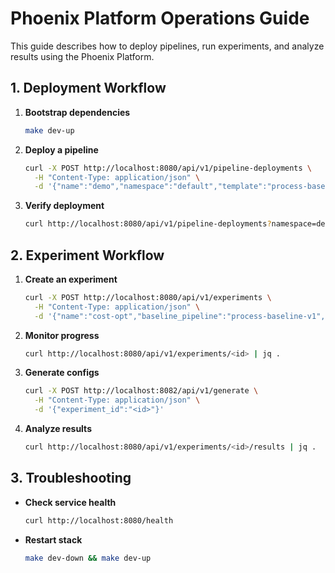 # Phoenix Platform Operations Guide

This guide describes how to deploy pipelines, run experiments, and analyze results using the Phoenix Platform.

## 1. Deployment Workflow

1. **Bootstrap dependencies**
   ```bash
   make dev-up
   ```
2. **Deploy a pipeline**
   ```bash
   curl -X POST http://localhost:8080/api/v1/pipeline-deployments \
     -H "Content-Type: application/json" \
     -d '{"name":"demo","namespace":"default","template":"process-baseline-v1"}'
   ```
3. **Verify deployment**
   ```bash
   curl http://localhost:8080/api/v1/pipeline-deployments?namespace=default | jq .
   ```

## 2. Experiment Workflow

1. **Create an experiment**
   ```bash
   curl -X POST http://localhost:8080/api/v1/experiments \
     -H "Content-Type: application/json" \
     -d '{"name":"cost-opt","baseline_pipeline":"process-baseline-v1","candidate_pipeline":"process-intelligent-v1","target_namespaces":["default"]}'
   ```
2. **Monitor progress**
   ```bash
   curl http://localhost:8080/api/v1/experiments/<id> | jq .
   ```
3. **Generate configs**
   ```bash
   curl -X POST http://localhost:8082/api/v1/generate \
     -H "Content-Type: application/json" \
     -d '{"experiment_id":"<id>"}'
   ```
4. **Analyze results**
   ```bash
   curl http://localhost:8080/api/v1/experiments/<id>/results | jq .
   ```

## 3. Troubleshooting

- **Check service health**
  ```bash
  curl http://localhost:8080/health
  ```
- **Restart stack**
  ```bash
  make dev-down && make dev-up
  ```

